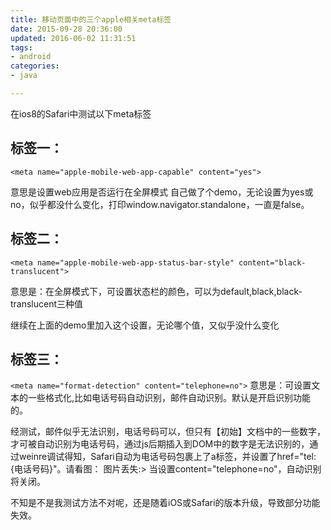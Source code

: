 ```yaml
---
title: 移动页面中的三个apple相关meta标签
date: 2015-09-28 20:36:00
updated: 2016-06-02 11:31:51
tags: 
- android
categories: 
- java

---
```

在ios8的Safari中测试以下meta标签

## 标签一：

`<meta name="apple-mobile-web-app-capable" content="yes">`

意思是设置web应用是否运行在全屏模式
自己做了个demo，无论设置为yes或no，似乎都没什么变化，打印window.navigator.standalone，一直是false。


<!--more-->


## 标签二：

`<meta name="apple-mobile-web-app-status-bar-style" content="black-translucent">`

意思是：在全屏模式下，可设置状态栏的颜色，可以为default,black,black-translucent三种值

继续在上面的demo里加入这个设置，无论哪个值，又似乎没什么变化

## 标签三：
`<meta name="format-detection" content="telephone=no">`
意思是：可设置文本的一些格式化,比如电话号码自动识别，邮件自动识别。默认是开启识别功能的。

经测试，邮件似乎无法识别，电话号码可以，但只有【初始】文档中的一些数字，才可被自动识别为电话号码，通过js后期插入到DOM中的数字是无法识别的，通过weinre调试得知，Safari自动为电话号码包裹上了a标签，并设置了href="tel:{电话号码}"。请看图：
图片丢失:>
当设置content="telephone=no"，自动识别将关闭。

不知是不是我测试方法不对呢，还是随着iOS或Safari的版本升级，导致部分功能失效。
